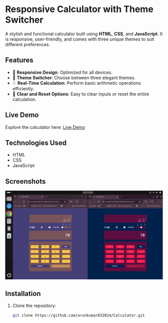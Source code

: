 # Responsive Calculator with Theme Switcher  

A stylish and functional calculator built using **HTML**, **CSS**, and **JavaScript**. It is responsive, user-friendly, and comes with three unique themes to suit different preferences.  

## Features  
- 📱 **Responsive Design**: Optimized for all devices.  
- 🎨 **Theme Switcher**: Choose between three elegant themes.  
- ✨ **Real-Time Calculation**: Perform basic arithmetic operations efficiently.  
- 🧹 **Clear and Reset Options**: Easy to clear inputs or reset the entire calculation.  

## Live Demo  
Explore the calculator here: [Live Demo](https://arunkumar032024.github.io/Calculator/)  

## Technologies Used  
- HTML  
- CSS  
- JavaScript  

## Screenshots  
![preview](./preview.png)  

## Installation  
1. Clone the repository:  
   ```bash
   git clone https://github.com/arunkumar032024/Calculator.git
